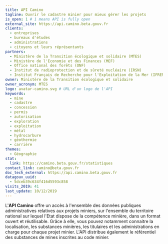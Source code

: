 ```yaml
---
title: API Camino
tagline: Ouvrir le cadastre minier pour mieux gérer les projets
is_open: 1 # 1 means API is fully open
external_site: https://api.camino.beta.gouv.fr
clients:
  - entreprises
  - bureaux d'études
  - administrations
  - citoyens et leurs réprésentants
partners:
  - Ministère de la Transition écologique et solidaire (MTES)
  - Ministère de l'Economie et des Finances (MEF)
  - Office national des forêts (ONF)
  - Institut de radioprotection et de sûreté nucléaire (IRSN)
  - Institut Français de Recherche pour l'Exploitation de la Mer (IFREMER)
owner: Ministère de la Transition écologique et solidaire
owner_acronym: MTES
logo: avatar-camino.svg # URL d'un logo de l'API
keywords:
  - mine
  - cadastre
  - concession
  - permis
  - autorisation
  - exploration
  - exploitation
  - métal
  - hydrocarbure
  - géothermie
  - carrière
themes:
  - Géographie
stat:
  link: https://camino.beta.gouv.fr/statistiques
contact_link: camino@beta.gouv.fr
doc_tech_external: https://api.camino.beta.gouv.fr
datagouv_uuid:
  - 5dceb39c634f416d5593c858
visits_2019: 41
last_update: 10/12/2019
---
```


L'**API Camino** offre un accès à l'ensemble des données publiques administratives relatives aux projets miniers, sur l'ensemble du territoire national sur lequel l'Etat dispose de la compétence minière, dans un format ouvert et réutilisable.
Grâce à elle, vous pouvez notamment connaitre la localisation, les substances minières, les titulaires et les administrations en charge pour chaque projet minier. L'API distribue également le référentiel des substances de mines inscrites au code minier.

